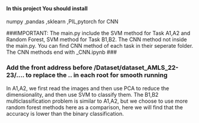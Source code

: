 #### In this project You should install 
numpy
,pandas
,sklearn
,PIL,pytorch for CNN

###IMPORTANT: The main.py include the SVM method for Task A1,A2 and Random Forest, SVM method for Task B1,B2. The CNN method not inside the main.py. You can find CNN method of each task in their seperate folder. The CNN methods end with _CNN.ipynb ###

### Add the front address before /Dataset/dataset_AMLS_22-23/.... to replace the .. in each root for smooth running

  In A1,A2, we first read the images and then use PCA to reduce the dimensionality, and then use SVM to classify them.
  The B1,B2 multiclassification problem is similar to A1,A2, but we choose to use more random forest methods here as a comparison, here we will find that the accuracy is lower than the binary classification.